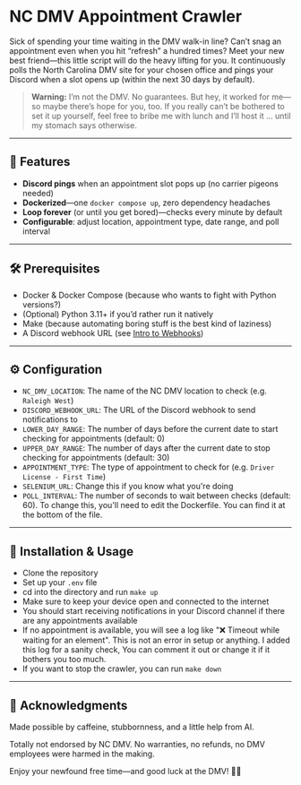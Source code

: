 # NC DMV Appointment Crawler

Sick of spending your time waiting in the DMV walk-in line? Can’t snag an appointment even when you hit “refresh” a hundred times? Meet your new best friend—this little script will do the heavy lifting for you. It continuously polls the North Carolina DMV site for your chosen office and pings your Discord when a slot opens up (within the next 30 days by default).

> **Warning:** I’m not the DMV. No guarantees. But hey, it worked for me—so maybe there’s hope for you, too. If you really can’t be bothered to set it up yourself, feel free to bribe me with lunch and I’ll host it … until my stomach says otherwise.

---

## 🎉 Features

- **Discord pings** when an appointment slot pops up (no carrier pigeons needed)  
- **Dockerized**—one `docker compose up`, zero dependency headaches  
- **Loop forever** (or until you get bored)—checks every minute by default  
- **Configurable**: adjust location, appointment type, date range, and poll interval  

---

## 🛠️ Prerequisites

- Docker & Docker Compose (because who wants to fight with Python versions?)  
- (Optional) Python 3.11+ if you’d rather run it natively
- Make (because automating boring stuff is the best kind of laziness)  
- A Discord webhook URL (see [Intro to Webhooks](https://support.discord.com/hc/en-us/articles/228383668-Intro-to-Webhooks))  

---

## ⚙️ Configuration

- `NC_DMV_LOCATION`: The name of the NC DMV location to check (e.g. `Raleigh West`)
- `DISCORD_WEBHOOK_URL`: The URL of the Discord webhook to send notifications to
- `LOWER_DAY_RANGE`: The number of days before the current date to start checking for appointments (default: 0)
- `UPPER_DAY_RANGE`: The number of days after the current date to stop checking for appointments (default: 30)
- `APPOINTMENT_TYPE`: The type of appointment to check for (e.g. `Driver License - First Time`)
- `SELENIUM_URL`: Change this if you know what you're doing
- `POLL_INTERVAL`: The number of seconds to wait between checks (default: 60). To change this, you'll need to edit the Dockerfile. You can find it at the bottom of the file.

---

## 🚀 Installation & Usage

- Clone the repository
- Set up your `.env` file
- cd into the directory and run `make up`
- Make sure to keep your device open and connected to the internet
- You should start receiving notifications in your Discord channel if there are any appointments available
- If no appointment is available, you will see a log like "❌ Timeout while waiting for an element". This is not an error in setup or anything. I added this log for a sanity check, You can comment it out or change it if it bothers you too much.
- If you want to stop the crawler, you can run `make down`

---

## 🤝 Acknowledgments

Made possible by caffeine, stubbornness, and a little help from AI.

Totally not endorsed by NC DMV. No warranties, no refunds, no DMV employees were harmed in the making.

Enjoy your newfound free time—and good luck at the DMV! 🚗🎉
